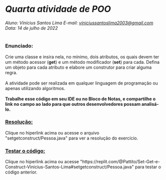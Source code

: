 # ***Quarta atividade de POO***
_Aluno: Vinícius Santos Lima  E-mail: viniciussantoslima2003@gmail.com<br>Data: 14 de julho de 2022_
#  

### Enunciado: 

Crie uma classe e insira nela, no mínimo, dois atributos, os quais devem ter um método acessor (**get**) e um método modificador (**set**) para cada. Defina um objeto para cada atributo e elabore um construtor para criar alguma regra.<br>
<br>
A atividade pode ser realizada em qualquer linguagem de programação ou apenas utilizando algoritmos.<br>
<br>
**Trabalhe esse código em seu IDE ou no Bloco de Notas, e compartilhe o link no campo ao lado para que outros desenvolvedores possam analisá-lo.**

<h3><a href="https://github.com/p4tit0/Atividades-Softex-Recife-/blob/main/Lógica%20de%20Programação%20e%20Orientação%20a%20Objetos/Programação%20e%20Orientação%20a%20Objetos/Atividade%2004/setgetconstruct/Pessoa.java">Resolução:</a></h3>
Clique no hiperlink acima ou acesse o arquivo "setgetconstruct/Pessoa.java" para ver a resolução do exercício.
<br>
<h3><a href="https://replit.com/@Pattito/Set-Get-e-Construct-Vinicius-Santos-Lima#setgetconstruct/Pessoa.java">Testar o código:</a></h3>
Clique no hiperlink acima ou acesse "https://replit.com/@Pattito/Set-Get-e-Construct-Vinicius-Santos-Lima#setgetconstruct/Pessoa.java" para testar o código anterior.<br>
<br>
